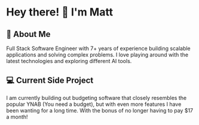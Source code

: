 # Hey there! 👋 I'm Matt

## 🚀 About Me

Full Stack Software Engineer with 7+ years of experience building scalable applications and solving complex problems. I love playing around with the latest technologies and exploring different AI tools.

## 💻 Current Side Project

I am currently building out budgeting software that closely resembles the popular YNAB (You need a budget), but with even more features I have been wanting for a long time. With the bonus of no longer having to pay $17 a month!
